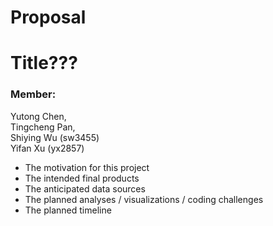 Proposal
================

# Title???

### Member:

Yutong Chen,  
Tingcheng Pan,  
Shiying Wu (sw3455)  
Yifan Xu (yx2857)

- The motivation for this project
- The intended final products
- The anticipated data sources
- The planned analyses / visualizations / coding challenges
- The planned timeline
